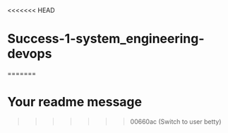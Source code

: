 <<<<<<< HEAD
# Success-1-system_engineering-devops
=======
# Your readme message
>>>>>>> 00660ac (Switch to user betty)

